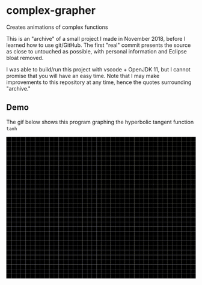 # complex-grapher

Creates animations of complex functions

This is an "archive" of a small project I made in November 2018, before I learned how to use git/GitHub. The first "real" commit presents the source as close to untouched as possible, with personal information and Eclipse bloat removed.

I was able to build/run this project with vscode + OpenJDK 11, but I cannot promise that you will have an easy time. Note that I may make improvements to this repository at any time, hence the quotes surrounding "archive."

## Demo

The gif below shows this program graphing the hyperbolic tangent function `tanh`

![demo](demo/demo.gif)
